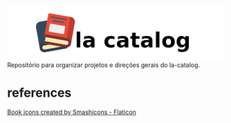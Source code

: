 ![la catalog logo](res/title.png)  
Repositório para organizar projetos e direções gerais do la-catalog.  

# references
<a href="https://www.flaticon.com/free-icons/book" title="book icons">Book icons created by Smashicons - Flaticon</a>  